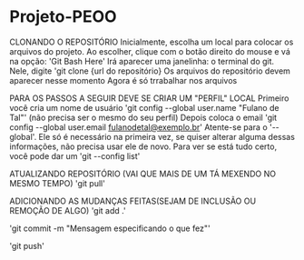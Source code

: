 # Projeto-PEOO
CLONANDO O REPOSITÓRIO
Inicialmente, escolha um local para colocar os arquivos do projeto. Ao escolher, clique com o botão direito do mouse e vá na opção: 'Git Bash Here'
Irá aparecer uma janelinha: o terminal do git.
Nele, digite 'git clone {url do repositório}
Os arquivos do repositório devem aparecer nesse momento
Agora é só trrabalhar nos arquivos

PARA OS PASSOS A SEGUIR DEVE SE CRIAR UM "PERFIL" LOCAL
Primeiro você cria um nome de usuário 'git config --global user.name "Fulano de Tal"' (não precisa ser o mesmo do seu perfil)
Depois coloca o email 'git config --global user.email fulanodetal@exemplo.br' 
Atente-se para o '--global'. Ele só é necessário na primeira vez, se quiser alterar alguma dessas informações, não precisa usar ele de novo.
Para ver se está tudo certo, você pode dar um 'git --config list'

ATUALIZANDO REPOSITÓRIO (VAI QUE MAIS DE UM TÁ MEXENDO NO MESMO TEMPO)
'git pull'

ADICIONANDO AS MUDANÇAS FEITAS(SEJAM DE INCLUSÃO OU REMOÇÃO DE ALGO)
'git add .'

'git commit -m "Mensagem especificando o que fez"'

'git push'

